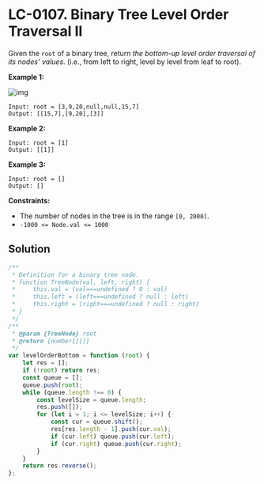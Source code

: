# LC-0107. Binary Tree Level Order Traversal II

Given the `root` of a binary tree, return _the bottom-up level order traversal of its nodes' values_. (i.e., from left to right, level by level from leaf to root).

**Example 1:**

![img](https://assets.leetcode.com/uploads/2021/02/19/tree1.jpg)

```
Input: root = [3,9,20,null,null,15,7]
Output: [[15,7],[9,20],[3]]
```

**Example 2:**

```
Input: root = [1]
Output: [[1]]
```

**Example 3:**

```
Input: root = []
Output: []
```

**Constraints:**

-   The number of nodes in the tree is in the range `[0, 2000]`.
-   `-1000 <= Node.val <= 1000`

## Solution

```javascript
/**
 * Definition for a binary tree node.
 * function TreeNode(val, left, right) {
 *     this.val = (val===undefined ? 0 : val)
 *     this.left = (left===undefined ? null : left)
 *     this.right = (right===undefined ? null : right)
 * }
 */
/**
 * @param {TreeNode} root
 * @return {number[][]}
 */
var levelOrderBottom = function (root) {
    let res = [];
    if (!root) return res;
    const queue = [];
    queue.push(root);
    while (queue.length !== 0) {
        const levelSize = queue.length;
        res.push([]);
        for (let i = 1; i <= levelSize; i++) {
            const cur = queue.shift();
            res[res.length - 1].push(cur.val);
            if (cur.left) queue.push(cur.left);
            if (cur.right) queue.push(cur.right);
        }
    }
    return res.reverse();
};
```
